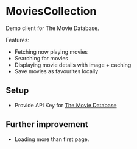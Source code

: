 # MoviesCollection

Demo client for The Movie Database.

Features:
* Fetching now playing movies
* Searching for movies
* Displaying movie details with image + caching
* Save movies as favourites locally

## Setup

* Provide API Key for [The Movie Database](https://api.themoviedb.org/)

## Further improvement

* Loading more than first page.
